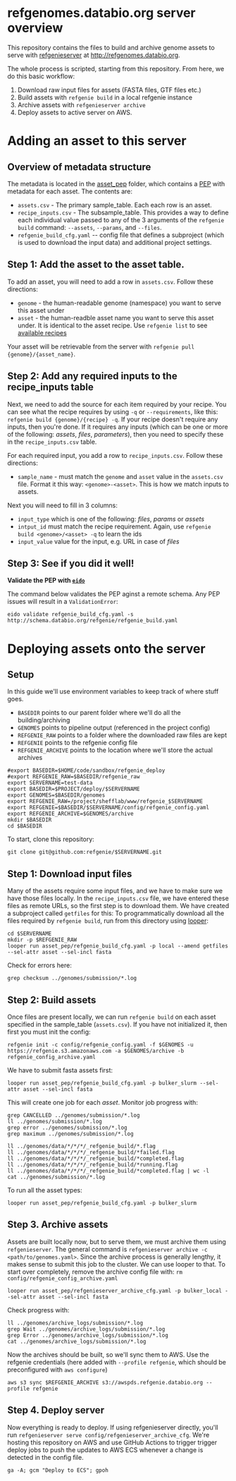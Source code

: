 # refgenomes.databio.org server overview

This repository contains the files to build and archive genome assets to serve with [refgenieserver](https://github.com/refgenie/refgenieserver) at http://refgenomes.databio.org. 

The whole process is scripted, starting from this repository. From here, we do this basic workflow:

1. Download raw input files for assets (FASTA files, GTF files etc.)
2. Build assets with `refgenie build` in a local refgenie instance
3. Archive assets with `refgenieserver archive`
4. Deploy assets to active server on AWS.


# Adding an asset to this server

## Overview of metadata structure

The metadata is located in the [asset_pep](asset_pep) folder, which contains a [PEP](https://pep.databio.org) with metadata for each asset. The contents are:

- `assets.csv` - The primary sample_table. Each each row is an asset. 
- `recipe_inputs.csv` - The subsample_table. This provides a way to define each individual value passed to any of the 3 arguments of the `refgenie build` command: `--assets`, `--params`, and `--files`. 
- `refgenie_build_cfg.yaml` -- config file that defines a subproject (which is used to download the input data) and additional project settings.

## Step 1: Add the asset to the asset table.

To add an asset, you will need to add a row in `assets.csv`. Follow these directions:

- `genome` - the human-readable genome (namespace) you want to serve this asset under
- `asset` - the human-readble asset name you want to serve this asset under. It is identical to the asset recipe. Use `refgenie list` to see [available recipes](http://refgenie.databio.org/en/latest/build/)

Your asset will be retrievable from the server with `refgenie pull {genome}/{asset_name}`.

## Step 2: Add any required inputs to the recipe_inputs table

Next, we need to add the source for each item required by your recipe. You can see what the recipe requires by using `-q` or `--requirements`, like this: `refgenie build {genome}/{recipe} -q`. If your recipe doesn't require any inputs, then you're done. If it requires any inputs (which can be one or more of the following: *assets*, *files*, *parameters*), then you need to specify these in the `recipe_inputs.csv` table.

For each required input, you add a row to `recipe_inputs.csv`. Follow these directions:
- `sample_name` - must match the `genome` and `asset` value in the `assets.csv` file. Format it this way: `<genome>-<asset>`. This is how we match inputs to assets.

Next you will need to fill in 3 columns:
- `input_type` which is one of the following: *files*, *params* or *assets*
- `intput_id` must match the recipe requirement. Again, use `refgenie build <genome>/<asset> -q` to learn the ids
- `input_value` value for the input, e.g. URL in case of *files*

## Step 3: See if you did it well!

**Validate the PEP with [`eido`](http://eido.databio.org/en/latest/)**

The command below validates the PEP aginst a remote schema. Any PEP issues will result in a `ValidationError`:

```
eido validate refgenie_build_cfg.yaml -s http://schema.databio.org/refgenie/refgenie_build.yaml
```

# Deploying assets onto the server

## Setup

In this guide we'll use environment variables to keep track of where stuff goes.

- `BASEDIR` points to our parent folder where we'll do all the building/archiving
- `GENOMES` points to pipeline output (referenced in the project config)
- `REFGENIE_RAW` points to a folder where the downloaded raw files are kept
- `REFGENIE` points to the refgenie config file
- `REFGENIE_ARCHIVE` points to the location where we'll store the actual archives

```
#export BASEDIR=$HOME/code/sandbox/refgenie_deploy
#export REFGENIE_RAW=$BASEDIR/refgenie_raw
export SERVERNAME=test-data
export BASEDIR=$PROJECT/deploy/$SERVERNAME
export GENOMES=$BASEDIR/genomes
export REFGENIE_RAW=/project/shefflab/www/refgenie_$SERVERNAME
export REFGENIE=$BASEDIR/$SERVERNAME/config/refgenie_config.yaml
export REFGENIE_ARCHIVE=$GENOMES/archive
mkdir $BASEDIR
cd $BASEDIR
```

To start, clone this repository:

```
git clone git@github.com:refgenie/$SERVERNAME.git
```

## Step 1: Download input files

Many of the assets require some input files, and we have to make sure we have those files locally. In the `recipe_inputs.csv` file, we have entered these files as remote URLs, so the first step is to download them. We have created a subproject called `getfiles` for this: To programmatically download all the files required by `refgenie build`, run from this directory using [looper](http://looper.databio.org):

```
cd $SERVERNAME
mkdir -p $REFGENIE_RAW
looper run asset_pep/refgenie_build_cfg.yaml -p local --amend getfiles --sel-attr asset --sel-incl fasta
```

Check for errors here:
```
grep checksum ../genomes/submission/*.log
```

## Step 2: Build assets

Once files are present locally, we can run `refgenie build` on each asset specified in the sample_table (`assets.csv`). If you have not initialized it, then first you must init the config:

```
refgenie init -c config/refgenie_config.yaml -f $GENOMES -u https://refgenie.s3.amazonaws.com -a $GENOMES/archive -b refgenie_config_archive.yaml
```

We have to submit fasta assets first:

```
looper run asset_pep/refgenie_build_cfg.yaml -p bulker_slurm --sel-attr asset --sel-incl fasta
```

This will create one job for each *asset*. Monitor job progress with: 

```
grep CANCELLED ../genomes/submission/*.log
ll ../genomes/submission/*.log
grep error ../genomes/submission/*.log
grep maximum ../genomes/submission/*.log

ll ../genomes/data/*/*/*/_refgenie_build/*.flag
ll ../genomes/data/*/*/*/_refgenie_build/*failed.flag
ll ../genomes/data/*/*/*/_refgenie_build/*completed.flag
ll ../genomes/data/*/*/*/_refgenie_build/*running.flag
ll ../genomes/data/*/*/*/_refgenie_build/*completed.flag | wc -l
cat ../genomes/submission/*.log
```

To run all the asset types:

```
looper run asset_pep/refgenie_build_cfg.yaml -p bulker_slurm
```

## Step 3. Archive assets

Assets are built locally now, but to serve them, we must archive them using `refgenieserver`. The general command is `refgenieserver archive -c <path/to/genomes.yaml>`. Since the archive process is generally lengthy, it makes sense to submit this job to the cluster. We can use looper to that. To start over completely, remove the archive config file with: `rm config/refgenie_config_archive.yaml`

```
looper run asset_pep/refgenieserver_archive_cfg.yaml -p bulker_local --sel-attr asset --sel-incl fasta
```

Check progress with:

```
ll ../genomes/archive_logs/submission/*.log
grep Wait ../genomes/archive_logs/submission/*.log
grep Error ../genomes/archive_logs/submission/*.log
cat ../genomes/archive_logs/submission/*.log
```

Now the archives should be built, so we'll sync them to AWS. Use the refgenie credentials (here added with `--profile refgenie`, which should be preconfigured with `aws configure`)


```
aws s3 sync $REFGENIE_ARCHIVE s3://awspds.refgenie.databio.org --profile refgenie
```

## Step 4. Deploy server 

Now everything is ready to deploy. If using refgenieserver directly, you'll run `refgenieserver serve config/refgenieserver_archive_cfg`. We're hosting this repository on AWS and use GitHub Actions to trigger  trigger deploy jobs to push the updates to AWS ECS whenever a change is detected in the config file. 

```
ga -A; gcm "Deploy to ECS"; gpoh
```
